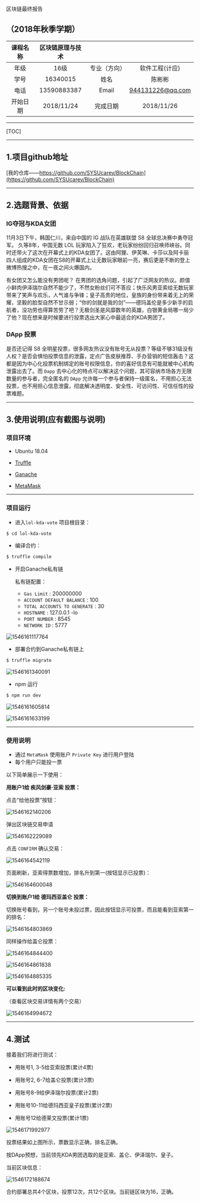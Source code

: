 区块链最终报告

## （2018年秋季学期）
| 课程名称 | 区块链原理与技术 |              |                  |
| :------: | :--------------: | :----------: | :--------------: |
|   年级   |       16级       | 专业（方向） |  软件工程(计应)  |
|   学号   |     16340015     |     姓名     |      陈彬彬      |
|   电话   |   13590883387    |    Email     | 944131226@qq.com |
| 开始日期 |    2018/11/24    |   完成日期   |    2018/11/26    |

---

[TOC]

***

## 1.项目github地址

[我的仓库——https://github.com/SYSUcarey/BlockChain](https://github.com/SYSUcarey/BlockChain)  

***

## 2.选题背景、依据

### IG夺冠与KDA女团   

11月3日下午，韩国仁川，来自中国的 IG 战队在英雄联盟 S8 全球总决赛中勇夺冠军。 久等8年，中国无数 LOL 玩家陷入了狂欢，老玩家纷纷回归召唤师峡谷。同时还带火了这次在开幕式上的KDA女团了。这由阿狸、伊芙琳、卡莎以及阿卡丽四人组成的KDA女团在S8的开幕式上让无数玩家眼前一亮，赛后更是不断的登上微博热搜之中，在一夜之间火爆国内。

有女团又怎么能没有男团呢？ 在男团的选角问题，引起了广泛网友的热议。颜值小鲜肉伊泽瑞尔自然不能少了，不然女粉丝们可不答应；快乐风男亚索给无数玩家带来了笑声与欢乐，人气谁与争锋；皇子高贵的地位，皇族的身份带来着无上的荣耀，坚毅的脸型自然不甘示弱；“你的剑就是我的剑”——德玛盖伦是多少新手的启航者，没功劳也得算苦劳了吧？无极剑圣是风靡数年的英雄，白银黄金局哪一局少了他？现在想来是时候要进行投票选出大家心中最适合的KDA男团了。

### DApp 投票  

是否还记得 S8 全明星投票，很多网友热议没有账号无从投票？等级不够31级没有人权？是否会惧怕投票信息的泄露，定点广告皮肤推荐、手办营销的短信轰击？这都是因为中心化投票机制绑定的账号权限信息，你的喜好信息有可能就被中心机构泄露出去了。而 `Dapp` 去中心化的特点可以解决这个问题，其可容纳市场各方无限数量的参与者，完全匿名的 `DApp` 允许每一个参与者保持一级匿名，不用担心无法投票，也不用担心信息泄露，彻底解决透明度、安全性、可访问性、可信任性的投票难题。

***

## 3.使用说明(应有截图与说明)

### 项目环境

- Ubuntu 18.04

- [Truffle](https://truffleframework.com/) 

- [Ganache](https://truffleframework.com/ganache) 

- [MetaMask](https://www.metamask.io/) 

***

### 项目运行

- 进入`lol-kda-vote` 项目根目录：

```bash
$ cd lol-kda-vote
```

- 编译合约：

```bash
$ truffle compile
```

- 开启Ganache私有链

  私有链配置：

  - `Gas Limit` : 200000000
  - `ACCOUNT DEFAULT BALANCE` : 100
  - `TOTAL ACCOUNTS TO GENERATE` : 30
  - `HOSTNAME` : 127.0.0.1 -lo
  - `PORT NUMBER` : 8545
  - `NETWORK ID` : 5777

![1546161117764](区块链最终报告.assets/1546161117764.png)



- 部署合约到Ganache私有链上

```bash
$ truffle migrate
```

![1546161340091](区块链最终报告.assets/1546161340091.png)



- npm 运行

```bash
$ npm run dev
```

![1546161605814](区块链最终报告.assets/1546161605814.png)

![1546161633199](区块链最终报告.assets/1546161633199.png)

***

### 使用说明

- 通过 `MetaMask` 使用账户 `Private Key` 进行用户登陆
- 每个用户只能投一票



以下简单展示一下使用：

**用账户1给 疾风剑豪·亚索 投票：** 

点击“给他投票”按钮：

![1546162140206](区块链最终报告.assets/1546162140206.png)

弹出区块链交易申请

![1546162229089](区块链最终报告.assets/1546162229089.png)

点击 `CONFIRM` 确认交易：

![1546164542119](区块链最终报告.assets/1546164542119.png)

页面刷新，亚索得票数增加，排名升到第一(按钮显示已投票)：

![1546164600048](区块链最终报告.assets/1546164600048.png)



**切换到账户1给 德玛西亚盖仑 投票：**

切换账号看到，另一个账号未投过票，因此按钮显示可投票，而且能看到亚索第一的排名：

![1546164803869](区块链最终报告.assets/1546164803869.png)

同样操作给盖仑投票：

![1546164844400](区块链最终报告.assets/1546164844400.png)

![1546164861838](区块链最终报告.assets/1546164861838.png)

![1546164885335](区块链最终报告.assets/1546164885335.png)

  

**可以看到此时的区块变化:** 

（查看区块交易详情有两个交易）

![1546164994672](区块链最终报告.assets/1546164994672.png)



***

## 4.测试

接着我们将进行测试：

- 用账号1, 3-5给亚索投票(累计4票)

- 用账号2, 6-7给盖仑投票(累计3票)

- 用账号8-9给伊泽瑞尔投票(累计2票)

- 用账号10-11给德玛西亚皇子投票(累计2票)

- 用账号12给德莱文投票(累计1票)

![1546171992977](区块链最终报告.assets/1546171992977.png)

投票结果如上图所示，票数显示正确，排名正确。

按DApp预想，当前领先KDA男团选取的是亚索、盖仑、伊泽瑞尔、皇子。

当前区块信息：

![1546172188674](区块链最终报告.assets/1546172188674.png)

合约部署总共4个区块，投票12次，共12个区块。当前链区块为16，正确。

